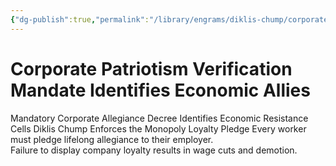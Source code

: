 ```yaml
---
{"dg-publish":true,"permalink":"/library/engrams/diklis-chump/corporate-patriotism-verification-mandate-identifies-economic-allies/","tags":["DC/Monopoly","DC/AS4"]}
---
```


# Corporate Patriotism Verification Mandate Identifies Economic Allies
Mandatory Corporate Allegiance Decree Identifies Economic Resistance Cells
Diklis Chump Enforces the Monopoly Loyalty Pledge
	Every worker must pledge lifelong allegiance to their employer.  
	Failure to display company loyalty results in wage cuts and demotion.
